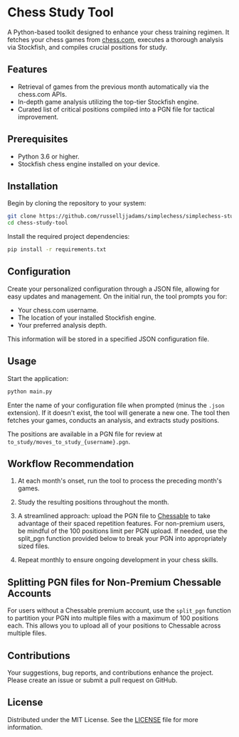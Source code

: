 # Chess Study Tool

A Python-based toolkit designed to enhance your chess training regimen. It fetches your chess games from [chess.com](https://www.chess.com), executes a thorough analysis via Stockfish, and compiles crucial positions for study.

## Features

- Retrieval of games from the previous month automatically via the chess.com APIs.
- In-depth game analysis utilizing the top-tier Stockfish engine.
- Curated list of critical positions compiled into a PGN file for tactical improvement.

## Prerequisites

- Python 3.6 or higher.
- Stockfish chess engine installed on your device.

## Installation

Begin by cloning the repository to your system:

```bash
git clone https://github.com/russelljjadams/simplechess/simplechess-study-tool.git
cd chess-study-tool
```

Install the required project dependencies:

```bash
pip install -r requirements.txt
```

## Configuration

Create your personalized configuration through a JSON file, allowing for easy updates and management. On the initial run, the tool prompts you for:

- Your chess.com username.
- The location of your installed Stockfish engine.
- Your preferred analysis depth.

This information will be stored in a specified JSON configuration file.

## Usage

Start the application:

```bash
python main.py
```

Enter the name of your configuration file when prompted (minus the `.json` extension). If it doesn't exist, the tool will generate a new one. The tool then fetches your games, conducts an analysis, and extracts study positions.

The positions are available in a PGN file for review at `to_study/moves_to_study_{username}.pgn`.

## Workflow Recommendation

1. At each month's onset, run the tool to process the preceding month's games.
2. Study the resulting positions throughout the month.
3. A streamlined approach: upload the PGN file to [Chessable](https://www.chessable.com) to take advantage of their spaced repetition features. For non-premium users, be mindful of the 100 positions limit per PGN upload. If needed, use the split_pgn function provided below to break your PGN into appropriately sized files.

4. Repeat monthly to ensure ongoing development in your chess skills.

## Splitting PGN files for Non-Premium Chessable Accounts

For users without a Chessable premium account, use the `split_pgn` function to partition your PGN into multiple files with a maximum of 100 positions each. This allows you to upload all of your positions to Chessable across multiple files.

## Contributions

Your suggestions, bug reports, and contributions enhance the project. Please create an issue or submit a pull request on GitHub.

## License

Distributed under the MIT License. See the [LICENSE](LICENSE) file for more information.